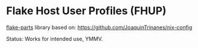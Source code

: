 # Flake Host User Profiles (FHUP)

[flake-parts](https://flake.parts) library based on: https://github.com/JoaquinTrinanes/nix-config

Status: Works for intended use, YMMV.

